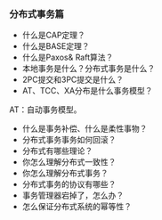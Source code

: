 ### 分布式事务篇
- 什么是CAP定理？
- 什么是BASE定理？
- 什么是Paxos& Raft算法？
- 本地事务是什么？分布式事务是什么？
- 2PC提交和3PC提交是什么？
- AT、TCC、XA分布是什么事务模型？

AT：自动事务模型。
- 什么是事务补偿、什么是柔性事物？
- 分布式事务事务如何回滚？
- 分布式有哪些理论？
- 你怎么理解分布式一致性？
- 你怎么理解分布式事务？
- 分布式事务的协议有哪些？
- 事务管理器宕掉了，怎么办？
- 怎么保证分布式系统的幂等性？
